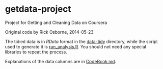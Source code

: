 getdata-project
===============

Project for Getting and Cleaning Data on Coursera

Original code by Rick Osborne, 2014-05-23

The tidied data is in _RData_ format in the [data-tidy](data-tidy) directory, 
while the script used to generate it is [run_analysis.R](run_analysis.R).  You 
should not need any special libraries to repeat the process.

Explanations of the data columns are in [CodeBook.md](CodeBook.md).
